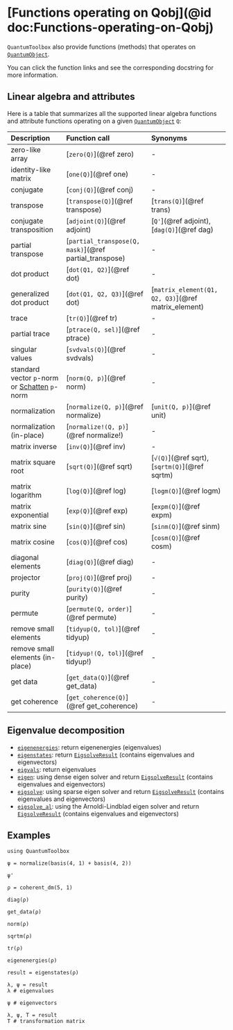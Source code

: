 # [Functions operating on Qobj](@id doc:Functions-operating-on-Qobj)

`QuantumToolbox` also provide functions (methods) that operates on [`QuantumObject`](@ref).

You can click the function links and see the corresponding docstring for more information.

## Linear algebra and attributes

Here is a table that summarizes all the supported linear algebra functions and attribute functions operating on a given [`QuantumObject`](@ref) `Q`:

| **Description** | **Function call** | **Synonyms** |
|:----------------|:------------------|:-------------|
| zero-like array | [`zero(Q)`](@ref zero) | - |
| identity-like matrix | [`one(Q)`](@ref one) | - |
| conjugate | [`conj(Q)`](@ref conj) | - |
| transpose | [`transpose(Q)`](@ref transpose) | [`trans(Q)`](@ref trans) |
| conjugate transposition | [`adjoint(Q)`](@ref adjoint) | [`Q'`](@ref adjoint), [`dag(Q)`](@ref dag) |
| partial transpose | [`partial_transpose(Q, mask)`](@ref partial_transpose) | - |
| dot product | [`dot(Q1, Q2)`](@ref dot) | - |
| generalized dot product | [`dot(Q1, Q2, Q3)`](@ref dot) | [`matrix_element(Q1, Q2, Q3)`](@ref matrix_element) |
| trace | [`tr(Q)`](@ref tr) | - |
| partial trace | [`ptrace(Q, sel)`](@ref ptrace) | - |
| singular values | [`svdvals(Q)`](@ref svdvals) | - |
| standard vector `p`-norm or [Schatten](https://en.wikipedia.org/wiki/Schatten_norm) `p`-norm | [`norm(Q, p)`](@ref norm) | - |
| normalization | [`normalize(Q, p)`](@ref normalize) | [`unit(Q, p)`](@ref unit) |
| normalization (in-place) | [`normalize!(Q, p)`](@ref normalize!) | - |
| matrix inverse | [`inv(Q)`](@ref inv) | - |
| matrix square root | [`sqrt(Q)`](@ref sqrt) | [`√(Q)`](@ref sqrt), [`sqrtm(Q)`](@ref sqrtm) |
| matrix logarithm | [`log(Q)`](@ref log) | [`logm(Q)`](@ref logm) |
| matrix exponential | [`exp(Q)`](@ref exp) | [`expm(Q)`](@ref expm) |
| matrix sine | [`sin(Q)`](@ref sin) | [`sinm(Q)`](@ref sinm) |
| matrix cosine | [`cos(Q)`](@ref cos) | [`cosm(Q)`](@ref cosm) |
| diagonal elements | [`diag(Q)`](@ref diag) | - |
| projector  | [`proj(Q)`](@ref proj) | - |
| purity | [`purity(Q)`](@ref purity) | - |
| permute | [`permute(Q, order)`](@ref permute) | - |
| remove small elements | [`tidyup(Q, tol)`](@ref tidyup) | - |
| remove small elements (in-place) | [`tidyup!(Q, tol)`](@ref tidyup!) | - |
| get data | [`get_data(Q)`](@ref get_data) | - |
| get coherence | [`get_coherence(Q)`](@ref get_coherence) | - |

## Eigenvalue decomposition

- [`eigenenergies`](@ref): return eigenenergies (eigenvalues)
- [`eigenstates`](@ref): return [`EigsolveResult`](@ref) (contains eigenvalues and eigenvectors)
- [`eigvals`](@ref): return eigenvalues
- [`eigen`](@ref): using dense eigen solver and return [`EigsolveResult`](@ref) (contains eigenvalues and eigenvectors)
- [`eigsolve`](@ref): using sparse eigen solver and return [`EigsolveResult`](@ref) (contains eigenvalues and eigenvectors)
- [`eigsolve_al`](@ref): using the Arnoldi-Lindblad eigen solver and return [`EigsolveResult`](@ref) (contains eigenvalues and eigenvectors)

## Examples

```@setup Qobj_Function
using QuantumToolbox
```

```@example Qobj_Function
ψ = normalize(basis(4, 1) + basis(4, 2))
```

```@example Qobj_Function
ψ'
```

```@example Qobj_Function
ρ = coherent_dm(5, 1)
```

```@example Qobj_Function
diag(ρ)
```

```@example Qobj_Function
get_data(ρ)
```

```@example Qobj_Function
norm(ρ)
```

```@example Qobj_Function
sqrtm(ρ)
```

```@example Qobj_Function
tr(ρ)
```

```@example Qobj_Function
eigenenergies(ρ)
```

```@example Qobj_Function
result = eigenstates(ρ)
```

```@example Qobj_Function
λ, ψ = result
λ # eigenvalues
```

```@example Qobj_Function
ψ # eigenvectors
```

```@example Qobj_Function
λ, ψ, T = result
T # transformation matrix
```